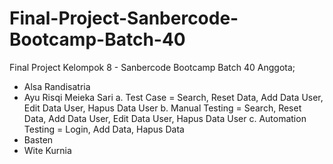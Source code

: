 # Final-Project-Sanbercode-Bootcamp-Batch-40
Final Project Kelompok 8 - Sanbercode Bootcamp Batch 40
Anggota;
- Alsa Randisatria
- Ayu Risqi Meieka Sari
    a. Test Case = Search, Reset Data, Add Data User, Edit Data User, Hapus Data User 
    b. Manual Testing = Search, Reset Data, Add Data User, Edit Data User, Hapus Data User
    c. Automation Testing = Login, Add Data, Hapus Data
- Basten
- Wite Kurnia
